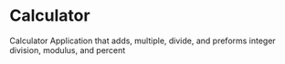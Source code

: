 # Calculator
Calculator Application that adds, multiple, divide, and preforms integer division, modulus, and percent
